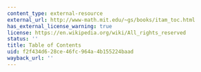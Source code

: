 ```yaml
---
content_type: external-resource
external_url: http://www-math.mit.edu/~gs/books/itam_toc.html
has_external_license_warning: true
license: https://en.wikipedia.org/wiki/All_rights_reserved
status: ''
title: Table of Contents
uid: f2f434d6-28ce-46fc-964a-4b155224baad
wayback_url: ''
---
```

